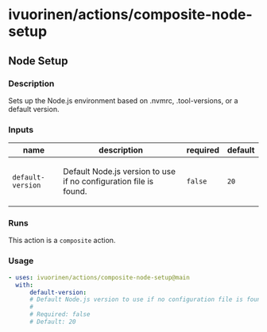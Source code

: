 # ivuorinen/actions/composite-node-setup

## Node Setup

### Description

Sets up the Node.js environment based on .nvmrc, .tool-versions, or a default version.

### Inputs

| name              | description                                                              | required | default |
|-------------------|--------------------------------------------------------------------------|----------|---------|
| `default-version` | <p>Default Node.js version to use if no configuration file is found.</p> | `false`  | `20`    |

### Runs

This action is a `composite` action.

### Usage

```yaml
- uses: ivuorinen/actions/composite-node-setup@main
  with:
      default-version:
      # Default Node.js version to use if no configuration file is found.
      #
      # Required: false
      # Default: 20
```
